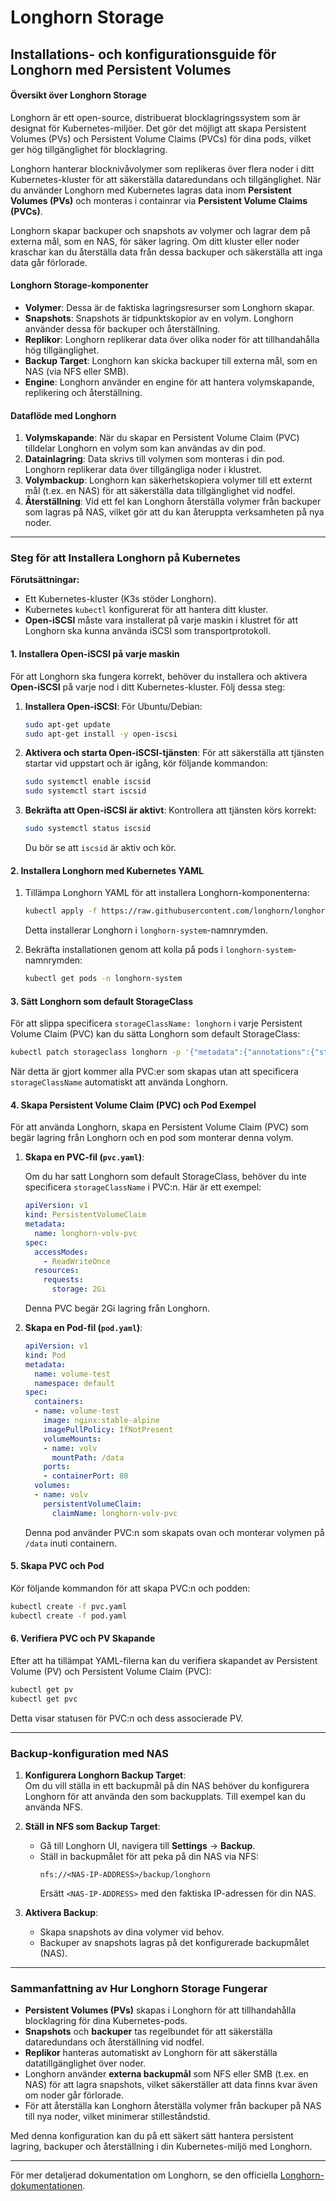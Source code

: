 # Longhorn Storage
## Installations- och konfigurationsguide för Longhorn med Persistent Volumes

#### Översikt över Longhorn Storage
Longhorn är ett open-source, distribuerat blocklagringssystem som är designat för Kubernetes-miljöer. Det gör det möjligt att skapa Persistent Volumes (PVs) och Persistent Volume Claims (PVCs) för dina pods, vilket ger hög tillgänglighet för blocklagring.

Longhorn hanterar blocknivåvolymer som replikeras över flera noder i ditt Kubernetes-kluster för att säkerställa dataredundans och tillgänglighet. När du använder Longhorn med Kubernetes lagras data inom **Persistent Volumes (PVs)** och monteras i containrar via **Persistent Volume Claims (PVCs)**.

Longhorn skapar backuper och snapshots av volymer och lagrar dem på externa mål, som en NAS, för säker lagring. Om ditt kluster eller noder kraschar kan du återställa data från dessa backuper och säkerställa att inga data går förlorade.

#### Longhorn Storage-komponenter
- **Volymer**: Dessa är de faktiska lagringsresurser som Longhorn skapar.
- **Snapshots**: Snapshots är tidpunktskopior av en volym. Longhorn använder dessa för backuper och återställning.
- **Replikor**: Longhorn replikerar data över olika noder för att tillhandahålla hög tillgänglighet.
- **Backup Target**: Longhorn kan skicka backuper till externa mål, som en NAS (via NFS eller SMB).
- **Engine**: Longhorn använder en engine för att hantera volymskapande, replikering och återställning.

#### Dataflöde med Longhorn
1. **Volymskapande**: När du skapar en Persistent Volume Claim (PVC) tilldelar Longhorn en volym som kan användas av din pod.
2. **Datainlagring**: Data skrivs till volymen som monteras i din pod. Longhorn replikerar data över tillgängliga noder i klustret.
3. **Volymbackup**: Longhorn kan säkerhetskopiera volymer till ett externt mål (t.ex. en NAS) för att säkerställa data tillgänglighet vid nodfel.
4. **Återställning**: Vid ett fel kan Longhorn återställa volymer från backuper som lagras på NAS, vilket gör att du kan återuppta verksamheten på nya noder.

---

### Steg för att Installera Longhorn på Kubernetes

**Förutsättningar:**
- Ett Kubernetes-kluster (K3s stöder Longhorn).
- Kubernetes `kubectl` konfigurerat för att hantera ditt kluster.
- **Open-iSCSI** måste vara installerat på varje maskin i klustret för att Longhorn ska kunna använda iSCSI som transportprotokoll.

#### 1. **Installera Open-iSCSI på varje maskin**
För att Longhorn ska fungera korrekt, behöver du installera och aktivera **Open-iSCSI** på varje nod i ditt Kubernetes-kluster. Följ dessa steg:

1. **Installera Open-iSCSI**:
   För Ubuntu/Debian:
   ```bash
   sudo apt-get update
   sudo apt-get install -y open-iscsi
   ```

2. **Aktivera och starta Open-iSCSI-tjänsten**:
   För att säkerställa att tjänsten startar vid uppstart och är igång, kör följande kommandon:
   ```bash
   sudo systemctl enable iscsid
   sudo systemctl start iscsid
   ```

3. **Bekräfta att Open-iSCSI är aktivt**:
   Kontrollera att tjänsten körs korrekt:
   ```bash
   sudo systemctl status iscsid
   ```

   Du bör se att `iscsid` är aktiv och kör.

#### 2. **Installera Longhorn med Kubernetes YAML**

1. Tillämpa Longhorn YAML för att installera Longhorn-komponenterna:
   ```bash
   kubectl apply -f https://raw.githubusercontent.com/longhorn/longhorn/v1.7.2/deploy/longhorn.yaml
   ```
   Detta installerar Longhorn i `longhorn-system`-namnrymden.

2. Bekräfta installationen genom att kolla på pods i `longhorn-system`-namnrymden:
   ```bash
   kubectl get pods -n longhorn-system
   ```

#### 3. **Sätt Longhorn som default StorageClass**

För att slippa specificera `storageClassName: longhorn` i varje Persistent Volume Claim (PVC) kan du sätta Longhorn som default StorageClass:

```bash
kubectl patch storageclass longhorn -p '{"metadata":{"annotations":{"storageclass.kubernetes.io/is-default-class":"true"}}}'
```

När detta är gjort kommer alla PVC:er som skapas utan att specificera `storageClassName` automatiskt att använda Longhorn.

#### 4. **Skapa Persistent Volume Claim (PVC) och Pod Exempel**

För att använda Longhorn, skapa en Persistent Volume Claim (PVC) som begär lagring från Longhorn och en pod som monterar denna volym.

1. **Skapa en PVC-fil (`pvc.yaml`)**:

   Om du har satt Longhorn som default StorageClass, behöver du inte specificera `storageClassName` i PVC:n. Här är ett exempel:

   ```yaml
   apiVersion: v1
   kind: PersistentVolumeClaim
   metadata:
     name: longhorn-volv-pvc
   spec:
     accessModes:
       - ReadWriteOnce
     resources:
       requests:
         storage: 2Gi
   ```

   Denna PVC begär 2Gi lagring från Longhorn.

2. **Skapa en Pod-fil (`pod.yaml`)**:

   ```yaml
   apiVersion: v1
   kind: Pod
   metadata:
     name: volume-test
     namespace: default
   spec:
     containers:
     - name: volume-test
       image: nginx:stable-alpine
       imagePullPolicy: IfNotPresent
       volumeMounts:
       - name: volv
         mountPath: /data
       ports:
       - containerPort: 80
     volumes:
     - name: volv
       persistentVolumeClaim:
         claimName: longhorn-volv-pvc
   ```

   Denna pod använder PVC:n som skapats ovan och monterar volymen på `/data` inuti containern.

#### 5. **Skapa PVC och Pod**

Kör följande kommandon för att skapa PVC:n och podden:

```bash
kubectl create -f pvc.yaml
kubectl create -f pod.yaml
```

#### 6. **Verifiera PVC och PV Skapande**

Efter att ha tillämpat YAML-filerna kan du verifiera skapandet av Persistent Volume (PV) och Persistent Volume Claim (PVC):

```bash
kubectl get pv
kubectl get pvc
```

Detta visar statusen för PVC:n och dess associerade PV.

---

### Backup-konfiguration med NAS

1. **Konfigurera Longhorn Backup Target**:  
   Om du vill ställa in ett backupmål på din NAS behöver du konfigurera Longhorn för att använda den som backupplats. Till exempel kan du använda NFS.

2. **Ställ in NFS som Backup Target**:
   - Gå till Longhorn UI, navigera till **Settings** → **Backup**.
   - Ställ in backupmålet för att peka på din NAS via NFS:
     ```plaintext
     nfs://<NAS-IP-ADDRESS>/backup/longhorn
     ```
     Ersätt `<NAS-IP-ADDRESS>` med den faktiska IP-adressen för din NAS.

3. **Aktivera Backup**:
   - Skapa snapshots av dina volymer vid behov.
   - Backuper av snapshots lagras på det konfigurerade backupmålet (NAS).

---

### Sammanfattning av Hur Longhorn Storage Fungerar

- **Persistent Volumes (PVs)** skapas i Longhorn för att tillhandahålla blocklagring för dina Kubernetes-pods.
- **Snapshots** och **backuper** tas regelbundet för att säkerställa dataredundans och återställning vid nodfel.
- **Replikor** hanteras automatiskt av Longhorn för att säkerställa datatillgänglighet över noder.
- Longhorn använder **externa backupmål** som NFS eller SMB (t.ex. en NAS) för att lagra snapshots, vilket säkerställer att data finns kvar även om noder går förlorade.
- För att återställa kan Longhorn återställa volymer från backuper på NAS till nya noder, vilket minimerar stilleståndstid.

Med denna konfiguration kan du på ett säkert sätt hantera persistent lagring, backuper och återställning i din Kubernetes-miljö med Longhorn.

---

För mer detaljerad dokumentation om Longhorn, se den officiella [Longhorn-dokumentationen](https://longhorn.io/docs/).